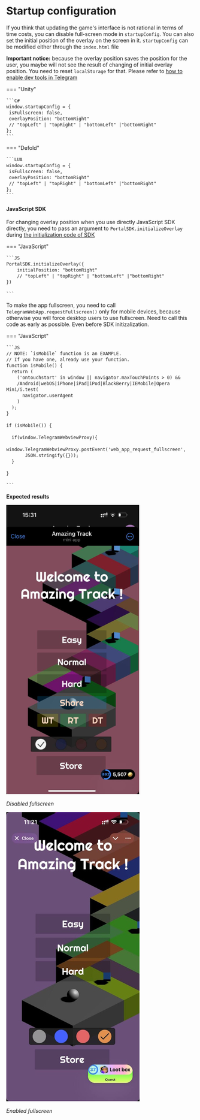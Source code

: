 # Startup configuration 

If you think that updating the game's interface is not rational in terms of time costs, you can disable full-screen mode in `startupConfig`.
You can also set the initial position of the overlay on the screen in it.
`startupConfig` can be modified either through the `index.html` file

**Important notice:** because the overlay position saves the position for the user, you maybe will not see the result of changing of initial overlay position.
You need to reset `localStorage` for that. Please refer to [how to enable dev tools in Telegram](/integration/tg-devtools/)

=== "Unity"

	```C#
	window.startupConfig = {
	 isFullscreen: false,
	 overlayPosition: "bottomRight"
	 // "topLeft" | "topRight" | "bottomLeft" |"bottomRight"
	}; 
	```

=== "Defold"

	```LUA
	window.startupConfig = {
	 isFullscreen: false,
	 overlayPosition: "bottomRight"
	 // "topLeft" | "topRight" | "bottomLeft" |"bottomRight"
	}; 
	```

#### JavaScript SDK

For changing overlay position when you use directly JavaScript SDK directly, you need to pass an argument to `PortalSDK.initializeOverlay` during [the initialization code of SDK](/setup/0-javascript/#3-initialize-the-sdk)

=== "JavaScript"

	```JS
	PortalSDK.initializeOverlay({
	    initialPosition: "bottomRight"
	    // "topLeft" | "topRight" | "bottomLeft" |"bottomRight"
	})

	```

To make the app fullscreen, you need to call `TelegramWebApp.requestFullscreen()` only for mobile devices, because otherwise you will force desktop users to use fullscreen.
Need to call this code as early as possible. Even before SDK initizalization.

=== "JavaScript"

	```JS
	// NOTE: `isMobile` function is an EXAMPLE. 
	// If you have one, already use your function.
	function isMobile() {
	  return (
	    ('ontouchstart' in window || navigator.maxTouchPoints > 0) &&
	    /Android|webOS|iPhone|iPad|iPod|BlackBerry|IEMobile|Opera Mini/i.test(
	      navigator.userAgent
	    )
	  );
	}

	if (isMobile()) {
	  
	  if(window.TelegramWebviewProxy){
      	window.TelegramWebviewProxy.postEvent('web_app_request_fullscreen', 
      	   JSON.stringify({}));
	  }

	}

	```

**Expected results**

![Disabled full screen](images/startup-configuration/3.png)

*Disabled fullscreen*

![Enabled fullscreeen](images/startup-configuration/2.jpg)

*Enabled fullscreen*


